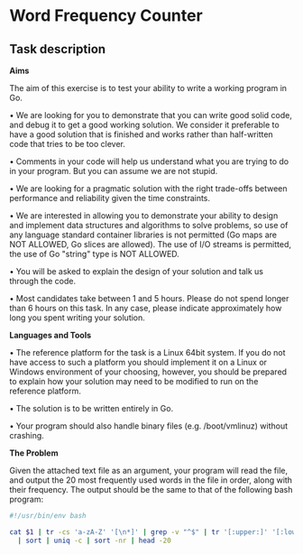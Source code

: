 # Word Frequency Counter

Task description
----------------

**Aims**

The aim of this exercise is to test your ability to write a working program in Go.

• We are looking for you to demonstrate that you can write good solid code, and debug it to get a good working solution.
We consider it preferable to have a good solution that is finished and works rather than half-written code that tries to
be too clever.

• Comments in your code will help us understand what you are trying to do in your program. But you can assume we are not
stupid.

• We are looking for a pragmatic solution with the right trade-offs between performance and reliability given the time
constraints.

• We are interested in allowing you to demonstrate your ability to design and implement data structures and algorithms
to solve problems, so use of any language standard container libraries is not permitted (Go maps are NOT ALLOWED, Go
slices are allowed). The use of I/O streams is permitted, the use of Go "string" type is NOT ALLOWED.

• You will be asked to explain the design of your solution and talk us through the code.

• Most candidates take between 1 and 5 hours. Please do not spend longer than 6 hours on this task. In any case, please
indicate approximately how long you spent writing your solution.

**Languages and Tools**

• The reference platform for the task is a Linux 64bit system. If you do not have access to such a platform you should
implement it on a Linux or Windows environment of your choosing, however, you should be prepared to explain how your
solution may need to be modified to run on the reference platform.

• The solution is to be written entirely in Go.

• Your program should also handle binary files (e.g. /boot/vmlinuz) without crashing.

**The Problem**

Given the attached text file as an argument, your program will read the file, and output the 20 most frequently used
words in the file in order, along with their frequency. The output should be the same to that of the following bash
program:

```bash
#!/usr/bin/env bash

cat $1 | tr -cs 'a-zA-Z' '[\n*]' | grep -v "^$" | tr '[:upper:]' '[:lower:]' \
  | sort | uniq -c | sort -nr | head -20
```
